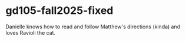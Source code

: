 # gd105-fall2025-fixed
Danielle knows how to read and follow Matthew's directions (kinda) and loves Ravioli the cat.
